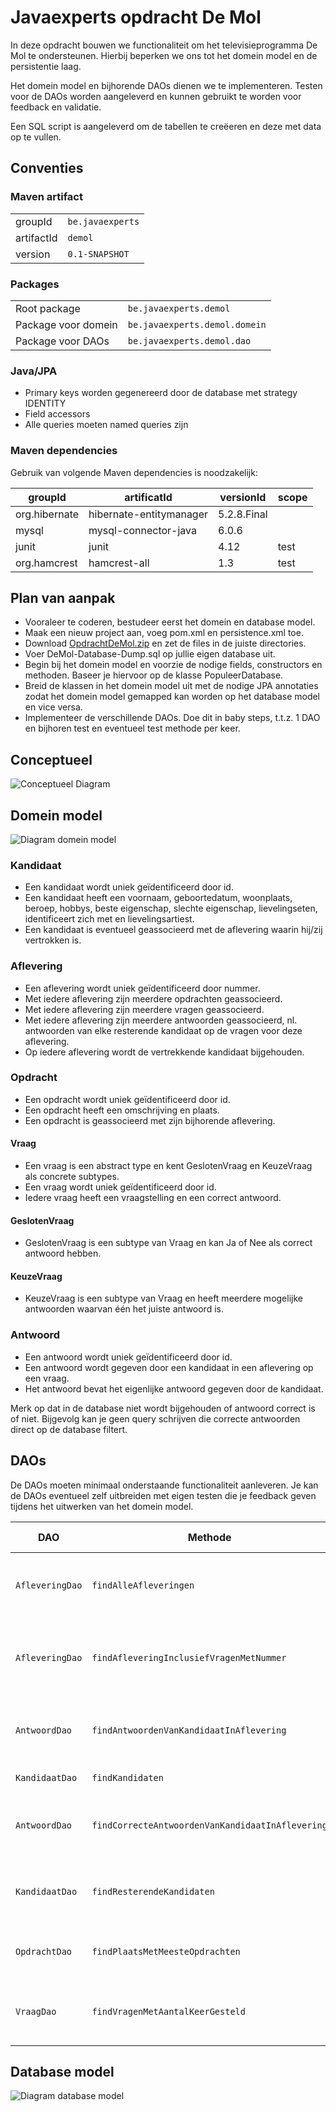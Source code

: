 # Javaexperts opdracht De Mol

In deze opdracht bouwen we functionaliteit om het televisieprogramma De Mol te ondersteunen. Hierbij beperken we ons tot het domein model en de persistentie laag.

Het domein model en bijhorende DAOs dienen we te implementeren. Testen voor de DAOs worden aangeleverd en kunnen gebruikt te worden voor feedback en validatie.

Een SQL script is aangeleverd om de tabellen te creëeren en deze met data op te vullen.

## Conventies

### Maven artifact

| | |
| ---------- | ---------------- |
| groupId    | `be.javaexperts` |
| artifactId | `demol`          | 
| version    | `0.1-SNAPSHOT`   | 

### Packages

|                     |                               |
| ------------------- | ----------------------------- |
| Root package        | `be.javaexperts.demol`        |
| Package voor domein | `be.javaexperts.demol.domein` |
| Package voor DAOs   | `be.javaexperts.demol.dao`    |

### Java/JPA

* Primary keys worden gegenereerd door de database met strategy IDENTITY
* Field accessors
* Alle queries moeten named queries zijn

### Maven dependencies

Gebruik van volgende Maven dependencies is noodzakelijk:

| groupId       | artificatId             | versionId   | scope |
| ------------- | ----------------------- |------------ | ----- |
| org.hibernate | hibernate-entitymanager | 5.2.8.Final |       |
| mysql         | mysql-connector-java    | 6.0.6       |       |
| junit         | junit                   | 4.12        | test  |
| org.hamcrest  | hamcrest-all            | 1.3         | test  |

## Plan van aanpak

* Vooraleer te coderen, bestudeer eerst het domein en database model. 
* Maak een nieuw project aan, voeg pom.xml en persistence.xml toe.
* Download [OpdrachtDeMol.zip](https://raw.githubusercontent.com/born4it/javaexperts-demol/master/OpdrachtDeMol.zip) en zet de files in de juiste directories.
* Voer DeMol-Database-Dump.sql op jullie eigen database uit.
* Begin bij het domein model en voorzie de nodige fields, constructors en methoden. Baseer je hiervoor op de klasse PopuleerDatabase.
* Breid de klassen in het domein model uit met de nodige JPA annotaties zodat het domein model gemapped kan worden op het database model en vice versa.
* Implementeer de verschillende DAOs. Doe dit in baby steps, t.t.z. 1 DAO en bijhoren test en eventueel test methode per keer.

## Conceptueel

![Conceptueel Diagram](https://raw.githubusercontent.com/born4it/javaexperts-demol/master/images/DeMol-Conceptueel.png)

## Domein model

![Diagram domein model](https://raw.githubusercontent.com/born4it/javaexperts-demol/master/images/DeMol-DomeinModel.png)

### Kandidaat
    
* Een kandidaat wordt uniek geïdentificeerd door id.
* Een kandidaat heeft een voornaam, geboortedatum, woonplaats, beroep, hobbys, beste eigenschap, slechte eigenschap, lievelingseten, identificeert zich met en lievelingsartiest.
* Een kandidaat is eventueel geassocieerd met de aflevering waarin hij/zij vertrokken is.

### Aflevering

* Een aflevering wordt uniek geïdentificeerd door nummer.
* Met iedere aflevering zijn meerdere opdrachten geassocieerd.
* Met iedere aflevering zijn meerdere vragen geassocieerd.
* Met iedere aflevering zijn meerdere antwoorden geassocieerd, nl. antwoorden van elke resterende kandidaat op de vragen voor deze aflevering.
* Op iedere aflevering wordt de vertrekkende kandidaat bijgehouden.

### Opdracht

* Een opdracht wordt uniek geïdentificeerd door id.
* Een opdracht heeft een omschrijving en plaats.
* Een opdracht is geassocieerd met zijn bijhorende aflevering.

#### Vraag

* Een vraag is een abstract type en kent GeslotenVraag en KeuzeVraag als concrete subtypes.
* Een vraag wordt uniek geïdentificeerd door id.
* Iedere vraag heeft een vraagstelling en een correct antwoord.

#### GeslotenVraag

* GeslotenVraag is een subtype van Vraag en kan Ja of Nee als correct antwoord hebben.

#### KeuzeVraag

* KeuzeVraag is een subtype van Vraag en heeft meerdere mogelijke antwoorden waarvan één het juiste antwoord is.

### Antwoord

* Een antwoord wordt uniek geïdentificeerd door id.
* Een antwoord wordt gegeven door een kandidaat in een aflevering op een vraag.
* Het antwoord bevat het eigenlijke antwoord gegeven door de kandidaat.

Merk op dat in de database niet wordt bijgehouden of antwoord correct is of niet. Bijgevolg kan je geen query schrijven die correcte antwoorden direct op de database filtert.

## DAOs

De DAOs moeten minimaal onderstaande functionaliteit aanleveren. Je kan de DAOs eventueel zelf uitbreiden met eigen testen die je feedback geven tijdens het uitwerken van het domein model.

| DAO             | Methode                                          | Gewenst gedrag                                              | Niveau      |
| --------------- | ------------------------------------------------ | ----------------------------------------------------------- | ----------- |
| `AfleveringDao` | `findAlleAfleveringen`                           | Alle afleveringen, oplopend gesorteerd op nummer            | Basis       |
| `AfleveringDao` | `findAfleveringInclusiefVragenMetNummer`         | Aflevering met nummer waarbij vragen meteen zijn opgehaald  | Basis       |
| `AntwoordDao`   | `findAntwoordenVanKandidaatInAflevering`         | Alle antwoorden voor kandidaat in aflevering                | Basis       |
| `KandidaatDao`  | `findKandidaten`                                 | Alle kandidaten                                             | Basis       |
| `AntwoordDao`   | `findCorrecteAntwoordenVanKandidaatInAflevering` | Alle correcte antwoorden voor kandidaat in aflevering       | Geavanceerd |
| `KandidaatDao`  | `findResterendeKandidaten`                       | Alle kandidaten die nog niet vertrokken zijn                | Geavanceerd |
| `OpdrachtDao`   | `findPlaatsMetMeesteOpdrachten`                  | Plaats waar de meeste opdrachten plaatsvond                 | Geavanceerd |
| `VraagDao`      | `findVragenMetAantalKeerGesteld`                 | Vragen en het aantal keer dat deze werden gesteld           | Geavanceerd |

## Database model

![Diagram database model](https://raw.githubusercontent.com/born4it/javaexperts-demol/master/images/DeMol-DatabaseModel.png)
